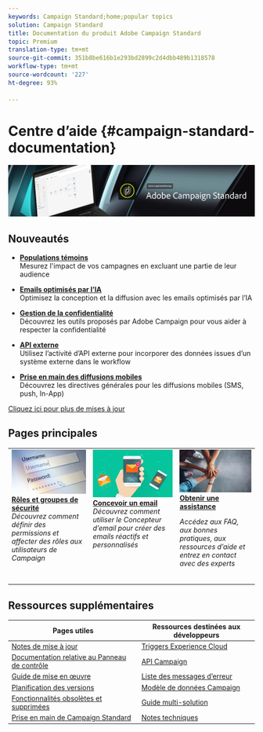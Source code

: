 ```yaml
---
keywords: Campaign Standard;home;popular topics
solution: Campaign Standard
title: Documentation du produit Adobe Campaign Standard
topic: Premium
translation-type: tm+mt
source-git-commit: 351b8be616b1e293bd2899c2d4dbb489b1318578
workflow-type: tm+mt
source-wordcount: '227'
ht-degree: 93%

---
```



# Centre d’aide {#campaign-standard-documentation}

![](start/using/assets/do-not-localize/banner_acs_doc.jpg)

## Nouveautés

* **[Populations témoins](sending/using/control-group.md)**<br/>Mesurez l&#39;impact de vos campagnes en excluant une partie de leur audience

* **[Emails optimisés par l’IA](sending/using/predictive.md)**<br/>Optimisez la conception et la diffusion avec les emails optimisés par l’IA

* **[Gestion de la confidentialité](https://helpx.adobe.com/fr/campaign/kb/campaign-privacy.html)**<br/>
Découvrez les outils proposés par Adobe Campaign pour vous aider à respecter la confidentialité

* **[API externe](automating/using/external-api.md)**<br/>Utilisez l’activité d’API externe pour incorporer des données issues d’un système externe dans le workflow

* **[Prise en main des diffusions mobiles](https://helpx.adobe.com/fr/campaign/kb/acs-mobile.html)**<br/>
Découvrez les directives générales pour les diffusions mobiles (SMS, push, In-App)

[Cliquez ici pour plus de mises à jour](rn/using/documentation-updates.md)

## Pages principales

<table>
<tr>
  <td valign="top">
    <a href="administration/using/about-access-management.md">
      <img alt="Rôles" src="start/using/assets/roles.png"/>
    </a>
    <div>
    <a href="administration/using/about-access-management.md"><strong>Rôles et groupes de sécurité</strong></a>
    </div>
    <em>Découvrez comment définir des permissions et affecter des rôles aux utilisateurs de Campaign</em>
    <br>
  </td>
  <td valign="top">
    <a href="designing/using/designing-content-in-adobe-campaign.md">
      <img alt="Concepteur" src="start/using/assets/design.png" />
    </a>
    <div>
    <a href="designing/using/designing-content-in-adobe-campaign.md"><strong>Concevoir un email</strong></a>
    </div>
    <em>Découvrez comment utiliser le Concepteur d’email pour créer des emails réactifs et personnalisés</em> <br>
  </td>
  <td valign="top">
       <img alt="Assistance" src="start/using/assets/do-not-localize/help.jpeg" />
    <div><a href="https://helpx.adobe.com/fr/campaign/kb/ac-support.html">
    <strong>Obtenir une assistance</strong></a>
    </div>
    <p><em>Accédez aux FAQ, aux bonnes pratiques, aux ressources d’aide et entrez en contact avec des experts</em></p>
    <br>
  </td>
</tr>
</table>

## Ressources supplémentaires

| Pages utiles | Ressources destinées aux développeurs |
|---|---|
| [Notes de mise à jour](rn/using/release-notes.md) | [Triggers Experience Cloud](integrating/using/about-adobe-experience-cloud-triggers.md) |
| [Documentation relative au Panneau de contrôle](https://docs.adobe.com/content/help/fr-FR/control-panel/using/control-panel-home.html) | [API Campaign](api/using/get-started-apis.md) |
| [Guide de mise en œuvre](https://helpx.adobe.com/fr/campaign/kb/campaign-standard-implementation-guide.html) | [Liste des messages d’erreur](https://docs.adobe.com/content/help/en/campaign-classic/technicalresources/error_messages/error_codes.html) |
| [Planification des versions](rn/using/release-planning.md) | [Modèle de données Campaign](developing/using/datamodel-introduction.md) |
| [Fonctionnalités obsolètes et supprimées](https://helpx.adobe.com/fr/campaign/kb/acs-deprecated-and-removed-features.html) | [Guide multi-solution](integrating/using/get-started-campaign-integrations.md) |
| [Prise en main de Campaign Standard](start/using/about-campaign-standard.md) | [Notes techniques](https://helpx.adobe.com/fr/campaign/kb/acs-article-list.html) |
